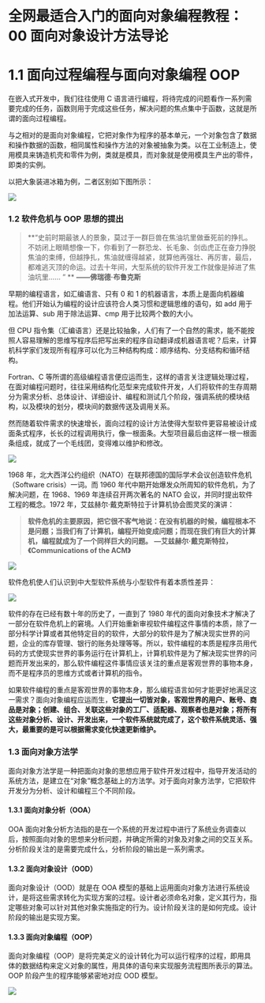 # 全网最适合入门的面向对象编程教程：00 面向对象设计方法导论

# 1.1 面向过程编程与面向对象编程 OOP

在嵌入式开发中，我们往往使用 C 语言进行编程，将待完成的问题看作一系列需要完成的任务，函数则用于完成这些任务，解决问题的焦点集中于函数，这就是所谓的面向过程编程。

与之相对的是面向对象编程，它把对象作为程序的基本单元，一个对象包含了数据和操作数据的函数，相同属性和操作方法的对象被抽象为类。以在工业制造上，使用模具来铸造机壳和零件为例，类就是模具，而对象就是使用模具生产出的零件，即类的实例。

以把大象装进冰箱为例，二者区别如下图所示：

![](static/AdMKbYuLgojFWrxqroFcF7cHn2b.png)

### 1.2 软件危机与 OOP 思想的提出

> **“史前时期最骇人的景象，莫过于一群巨兽在焦油坑里做垂死前的挣扎。不妨闭上眼睛想像一下，你看到了一群恐龙、长毛象、剑齿虎正在奋力挣脱焦油的束缚，但越挣扎，焦油就缠得越紧，就算他再强壮、再厉害，最后，都难逃灭顶的命运。过去十年间，大型系统的软件开发工作就像是掉进了焦油坑里…… ” **
> **——佛瑞德·布鲁克斯**

早期的编程语言，如汇编语言、只有 0 和 1 的机器语言，本质上是面向机器编程。他们开始认为编程的设计应该符合人类习惯和逻辑思维的语句，如 add 用于加法运算、sub 用于除法运算、cmp 用于比较两个数的大小。

但 CPU 指令集（汇编语言）还是比较抽象，人们有了一个自然的需求，能不能按照人容易理解的思维写程序后把写出来的程序自动翻译成机器语言呢？后来，计算机科学家们发现所有程序可以化为三种结构构成：顺序结构、分支结构和循环结构。

Fortran、C 等所谓的高级编程语言便应运而生，这样的语言关注逻辑处理过程，在面对编程问题时，往往采用结构化范型来完成软件开发，人们将软件的生存周期分为需求分析、总体设计、详细设计、编程和测试几个阶段，强调系统的模块结构，以及模块的划分，模块间的数据传送及调用关系。

然而随着软件需求的快速增长，面向过程的设计方法使得大型软件更容易被设计成面条式程序，长长的过程调用执行，像一根面条。大型项目最后由这样一根一根面条组成，就成了一个毛线团，变得难以维护和修改。

![](static/UXeqbcqMzoeRVyxtElEcaQtsn9c.png)

1968 年，北大西洋公约组织（NATO）在联邦德国的国际学术会议创造软件危机（Software crisis）一词。而 1960 年代中期开始爆发众所周知的软件危机，为了解决问题，在 1968、1969 年连续召开两次著名的 NATO 会议，并同时提出软件工程的概念。1972 年，艾兹赫尔·戴克斯特拉于计算机协会图灵奖的演讲：

> **软件危机的主要原因，把它很不客气地说：在没有机器的时候，编程根本不是问题；当我们有了计算机，编程开始变成问题；而现在我们有巨大的计算机，编程就成为了一个同样巨大的问题。**
> **—艾兹赫尔·戴克斯特拉，《Communications of the ACM》**

![](static/JkA9biQtNoi07mxZh8AcHNyDnIn.png)

软件危机使人们认识到中大型软件系统与小型软件有着本质性差异：

![](static/J2QobyaOKoY6D8x3fZTcBFtKnPh.png)

软件的存在已经有数十年的历史了，一直到了 1980 年代的面向对象技术才解决了一部分在软件危机上的窘境。人们开始重新审视软件编程这件事情的本质，除了一部分科学计算或者其他特定目的的软件，大部分的软件是为了解决现实世界的问题，企业的库存管理、银行的账务处理等等。所以，软件编程的本质是程序员用代码的方式使现实世界的事务运行在计算机上，计算机软件是为了解决现实世界的问题而开发出来的，那么软件编程这件事情应该关注的重点是客观世界的事物本身，而不是程序员的思维方式或者计算机的指令。

如果软件编程的重点是客观世界的事物本身，那么编程语言如何才能更好地满足这一需求？面向对象编程应运而生，**它提出一切皆对象，客观世界的用户、账号、商品是对象；创建、组合、关联这些对象的工厂、适配器、观察者也是对象；将所有这些对象分析、设计、开发出来，一个软件系统就完成了，这个软件系统灵活、强大，最重要的是可以根据需求变化快速更新维护。**

### 1.3 面向对象方法学

面向对象方法学是一种把面向对象的思想应用于软件开发过程中，指导开发活动的系统方法，是建立在“对象”概念基础上的方法学。对于面向对象方法学，它把软件开发分为分析、设计和编程三个不同阶段。

#### 1.3.1 面向对象分析（OOA）

OOA 面向对象分析方法指的是在一个系统的开发过程中进行了系统业务调查以后，按照面向对象的思想来分析问题，并确定所需的对象及对象之间的交互关系。分析阶段关注的是需要完成什么，分析阶段的输出是一系列需求。

#### 1.3.2 面向对象设计（OOD）

面向对象设计（OOD）就是在 OOA 模型的基础上运用面向对象方法进行系统设计，是将这些需求转化为实现方案的过程。设计者必须命名对象，定义其行为，指定哪些对象可以针对其他对象实施指定的行为。设计阶段关注的是如何完成。设计阶段的输出是实现方案。

#### 1.3.3 面向对象编程（OOP）

面向对象编程（OOP）是将完美定义的设计转化为可以运行程序的过程，即用具体的数据结构来定义对象的属性，用具体的语句来实现服务流程图所表示的算法。OOP 阶段产生的程序能够紧密地对应 OOD 模型。

![](static/EYgCbjHSgo3EEwx4UcPcDakHn6g.png)
